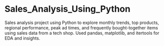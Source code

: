 # Sales_Analysis_Using_Python
Sales analysis project using Python to explore monthly trends, top products, regional performance, peak ad times, and frequently bought-together items using sales data from a tech shop. Used pandas, matplotlib, and itertools for EDA and insights.

